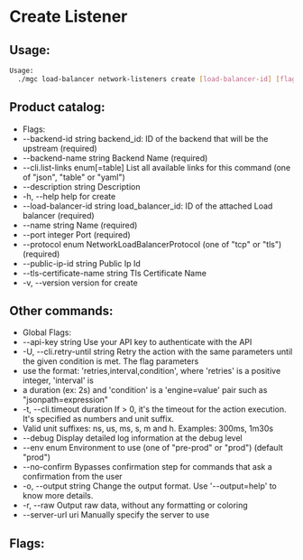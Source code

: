 # Create Listener

## Usage:
```bash
Usage:
  ./mgc load-balancer network-listeners create [load-balancer-id] [flags]
```

## Product catalog:
- Flags:
- --backend-id string             backend_id: ID of the backend that will be the upstream (required)
- --backend-name string           Backend Name (required)
- --cli.list-links enum[=table]   List all available links for this command (one of "json", "table" or "yaml")
- --description string            Description
- -h, --help                          help for create
- --load-balancer-id string       load_balancer_id: ID of the attached Load balancer (required)
- --name string                   Name (required)
- --port integer                  Port (required)
- --protocol enum                 NetworkLoadBalancerProtocol (one of "tcp" or "tls") (required)
- --public-ip-id string           Public Ip Id
- --tls-certificate-name string   Tls Certificate Name
- -v, --version                       version for create

## Other commands:
- Global Flags:
- --api-key string           Use your API key to authenticate with the API
- -U, --cli.retry-until string   Retry the action with the same parameters until the given condition is met. The flag parameters
- use the format: 'retries,interval,condition', where 'retries' is a positive integer, 'interval' is
- a duration (ex: 2s) and 'condition' is a 'engine=value' pair such as "jsonpath=expression"
- -t, --cli.timeout duration     If > 0, it's the timeout for the action execution. It's specified as numbers and unit suffix.
- Valid unit suffixes: ns, us, ms, s, m and h. Examples: 300ms, 1m30s
- --debug                    Display detailed log information at the debug level
- --env enum                 Environment to use (one of "pre-prod" or "prod") (default "prod")
- --no-confirm               Bypasses confirmation step for commands that ask a confirmation from the user
- -o, --output string            Change the output format. Use '--output=help' to know more details.
- -r, --raw                      Output raw data, without any formatting or coloring
- --server-url uri           Manually specify the server to use

## Flags:
```bash

```

